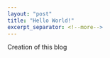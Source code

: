 ```yaml
---
layout: "post"
title: "Hello World!"
excerpt_separator: <!--more-->
---
```


Creation of this blog<!--more-->

